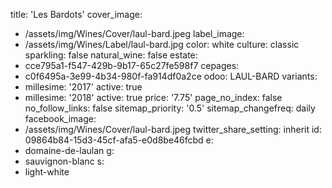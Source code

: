 title: 'Les Bardots'
cover_image:
  - /assets/img/Wines/Cover/laul-bard.jpeg
label_image:
  - /assets/img/Wines/Label/laul-bard.jpg
color: white
culture: classic
sparkling: false
natural_wine: false
estate:
  - cce795a1-f547-429b-9b17-65c27fe598f7
cepages:
  - c0f6495a-3e99-4b34-980f-fa914df0a2ce
odoo: LAUL-BARD
variants:
  -
    millesime: '2017'
    active: true
  -
    millesime: '2018'
    active: true
    price: '7.75'
page_no_index: false
no_follow_links: false
sitemap_priority: '0.5'
sitemap_changefreq: daily
facebook_image:
  - /assets/img/Wines/Cover/laul-bard.jpeg
twitter_share_setting: inherit
id: 09864b84-15d3-45cf-afa5-e0d8be46fcbd
e:
  - domaine-de-laulan
g:
  - sauvignon-blanc
s:
  - light-white
